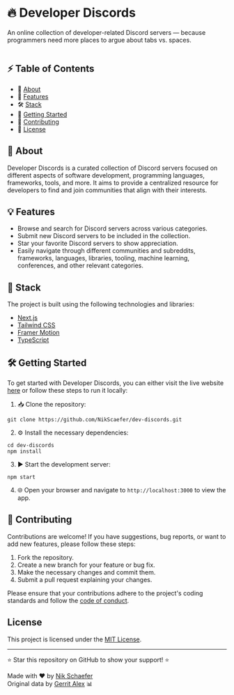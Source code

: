 # 🔥 Developer Discords

An online collection of developer-related Discord servers — because programmers need more places to argue about tabs vs. spaces.

<img src="" />

## ⚡ Table of Contents

- 📝 [About](#about)
- 🚀 [Features](#features)
- 🛠️ [Stack](#stack)
- 🏁 [Getting Started](#getting-started)
- 🤝 [Contributing](#contributing)
- 📄 [License](#license)

## 🎉 About

Developer Discords is a curated collection of Discord servers focused on different aspects of software development, programming languages, frameworks, tools, and more. It aims to provide a centralized resource for developers to find and join communities that align with their interests.

## 💡 Features

- Browse and search for Discord servers across various categories.
- Submit new Discord servers to be included in the collection.
- Star your favorite Discord servers to show appreciation.
- Easily navigate through different communities and subreddits, frameworks, languages, libraries, tooling, machine learning, conferences, and other relevant categories.

## 🤝 Stack

The project is built using the following technologies and libraries:

- [Next.js](https://nextjs.org/)
- [Tailwind CSS](https://tailwindcss.com/)
- [Framer Motion](https://www.framer.com/motion/)
- [TypeScript](https://www.typescriptlang.org/)


## 🛠️ Getting Started

To get started with Developer Discords, you can either visit the live website [here](https://dev-discords.nikschaefer.com/) or follow these steps to run it locally:

1. 📥 Clone the repository:

```
git clone https://github.com/NikScaefer/dev-discords.git
```

2. ⚙️ Install the necessary dependencies:

```
cd dev-discords
npm install
```

3. ▶️ Start the development server:
```
npm start
```

4. 🌐 Open your browser and navigate to `http://localhost:3000` to view the app.


## 🌿 Contributing

Contributions are welcome! If you have suggestions, bug reports, or want to add new features, please follow these steps:

1. Fork the repository.
2. Create a new branch for your feature or bug fix.
3. Make the necessary changes and commit them.
4. Submit a pull request explaining your changes.

Please ensure that your contributions adhere to the project's coding standards and follow the [code of conduct](CODE_OF_CONDUCT.md).

## License

This project is licensed under the [MIT License](LICENSE).

---

⭐ Star this repository on GitHub to show your support! ⭐

Made with ❤️ by [Nik Schaefer](https://nikschaefer.com)  
Original data by [Gerrit Alex](https://github.com/ljosberinn/awesome-dev-discord) 📊

